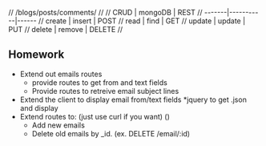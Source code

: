 // /blogs/posts/comments/
//
// CRUD   | mongoDB   | REST
// -------|-----------|------
// create | insert    | POST
// read   | find      | GET
// update | update    | PUT
// delete | remove    | DELETE
//

## Homework
* Extend out emails routes
	* provide routes to get from and text fields
	* Provide routes to retreive email subject lines
* Extend the client to display email from/text fields
	*jquery to get .json and display
* Extend routes to: (just use curl if you want) ()
	* Add new emails
	* Delete old emails by _id. (ex. DELETE /email/:id)

	